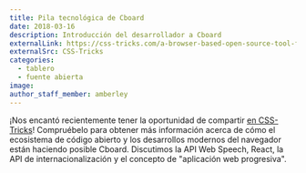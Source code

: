 ```yaml
---
title: Pila tecnológica de Cboard
date: 2018-03-16
description: Introducción del desarrollador a Cboard
externalLink: https://css-tricks.com/a-browser-based-open-source-tool-for-alternative-communication/
externalSrc: CSS-Tricks
categories:
  - tablero
  - fuente abierta
image:
author_staff_member: amberley
---
```


¡Nos encantó recientemente tener la oportunidad de compartir [en CSS-Tricks](https://css-tricks.com/a-browser-based-open-source-tool-for-alternative-communication/)! Compruébelo para obtener más información acerca de cómo el ecosistema de código abierto y los desarrollos modernos del navegador están haciendo posible Cboard. Discutimos la API Web Speech, React, la API de internacionalización y el concepto de "aplicación web progresiva".